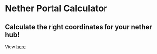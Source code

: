 # Nether Portal Calculator
## Calculate the right coordinates for your nether hub!

View [here](https://waldosmuts.github.io/nether-portal-calculator/)
